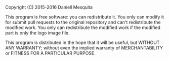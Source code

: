 
Copyright (C) 2015-2016  Daniell Mesquita

This program is free software: you can redistribute it. You only can modify it for submit pull requests to the original repository and can't redistribute the modified work. You only can redistribute the modified work if the modified part is only the logo image file.

This program is distributed in the hope that it will be useful,
but WITHOUT ANY WARRANTY; without even the implied warranty of
MERCHANTABILITY or FITNESS FOR A PARTICULAR PURPOSE.